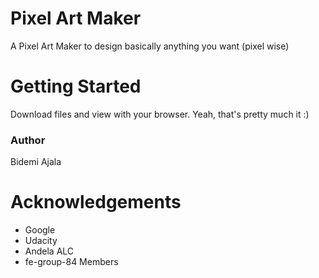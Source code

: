 # Pixel Art Maker
A Pixel Art Maker to design basically anything you want (pixel wise)

# Getting Started
Download files and view with your browser. Yeah, that's pretty much it :)

### Author
Bidemi Ajala 

# Acknowledgements
* Google
* Udacity
* Andela ALC
* fe-group-84 Members
